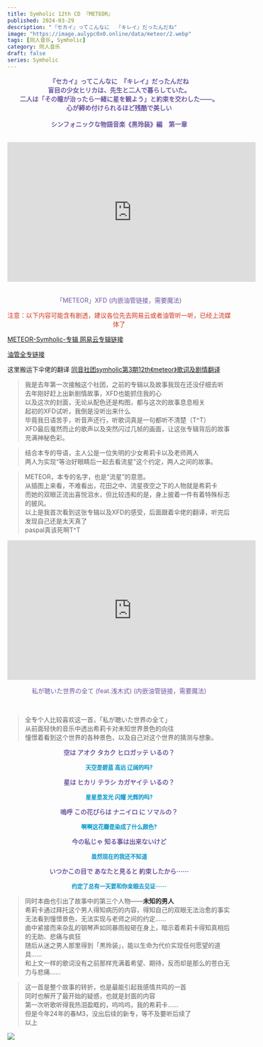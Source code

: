 ```yaml
---
title: Symholic 12th CD 『METEOR』
published: 2024-03-29
description: "『セカイ』ってこんなに  『キレイ』だったんだね"
image: "https://image.aulypc0x0.online/data/meteor/2.webp"
tags: [同人音乐, Symholic]
category: 同人音乐
draft: false
series: Symholic
---
```


<p style="text-align:center;color:#7058a3;font-size:1.0em;font-weight: bold;">
   『セカイ』ってこんなに　『キレイ』だったんだね
<br>
    盲目の少女ヒリカは、先生と二人で暮らしていた。
<br>    
    二人は「その瞳が治ったら一緒に星を観よう」と約束を交わした——。
<br>
    心が締め付けられるほど残酷で美しい
<br>    <br>
    シンフォニックな物語音楽《黒玲装》編　第一章
<br>    
</p>
<br>
<div class="video-container">
    <!-- 下面这个iframe即从youtube网站上获取的iframe代码 -->
    <iframe width="560" height="315" src="https://www.youtube.com/embed/iNISwCWw_aU?si=B_lg3DorT7XKXndt" title="YouTube video player" frameborder="0" allow="accelerometer; autoplay; clipboard-write; encrypted-media; gyroscope; picture-in-picture; web-share" referrerpolicy="strict-origin-when-cross-origin" allowfullscreen></iframe>
</div>
<p style="text-align:center"><span  style="color:#7058a3; "> 
<br>
「METEOR」XFD (内嵌油管链接，需要魔法)</span></p>

<span  style="color:#d3381c; ">
     <p style="text-align:center">注意：以下内容可能含有剧透，建议各位先去网易云或者油管听一听，已经上流媒体了</p>
</span>

[METEOR-Symholic-专辑 网易云专辑链接](https://music.163.com/#/album?id=181281898)

[油管全专链接](https://www.youtube.com/watch?v=paYrB-DGy8E&list=OLAK5uy_knpmIo-F6d3Z5k9OihAq4cIIVUZCSwH_Q)

这里搬运下伞佬的翻译 [同音社团symholic第3期12th《meteor》歌词及剧情翻译](https://www.bilibili.com/read/cv27411164/)

> 我是去年第一次接触这个社团，之前的专辑以及故事我现在还没仔细去听  
> 去年刚好赶上出新剧情故事，XFD也能抓住我的心  
> 以及这次的封面，无论从配色还是构图，都与这次的故事息息相关  
> 起初的XFD试听，我倒是没听出来什么  
> 毕竟我日语苦手，听音声还行，听歌词真是一句都听不清楚（T^T）  
> XFD最后戛然而止的歌声以及突然闪过几帧的画面，让这张专辑背后的故事充满神秘色彩。  

> 结合本专的导语，主人公是一位失明的少女希莉卡以及老师两人  
> 两人为实现“等治好眼睛后一起去看流星”这个约定，两人之间的故事。  

> METEOR，本专的名字，也是“流星”的意思。  
> 从插图上来看，不难看出，花田之中、流星夜空之下的人物就是希莉卡  
> 而她的双眼正流出喜悦泪水，但比较违和的是，身上披着一件有着特殊标志的披风。  
> 以上是我首次看到这张专辑以及XFD的感受，后面跟着伞佬的翻译，听完后发现自己还是太天真了  
> paspal真该死啊T^T  

<div class="video-container">
    <!-- 下面这个iframe即从youtube网站上获取的iframe代码 -->
    <iframe width="560" height="315" src="https://www.youtube.com/embed/kaV5xs_h54Y?si=2M5LtayEDzzOBaGs" title="YouTube video player" frameborder="0" allow="accelerometer; autoplay; clipboard-write; encrypted-media; gyroscope; picture-in-picture; web-share" referrerpolicy="strict-origin-when-cross-origin" allowfullscreen></iframe>
</div>
<p style="text-align:center"><span  style="color:#7058a3; "> 
  私が聴いた世界の全て (feat.浅木式) (内嵌油管链接，需要魔法)</span></p>
<br>

> 全专个人比较喜欢这一首，「私が聴いた世界の全て」  
> 从前面轻快的音乐中透出希莉卡对未知世界景色的向往  
> 憧憬着看到这个世界的各种景色，以及自己对这个世界的猜测与想象。  

<p style="text-align:center;color:#7058a3;font-size:1.0em;font-weight: bold;">
  空は アオク タカク ヒロガッテ いるの？</p>
<p style="text-align:center;color:#0094c8;font-size:0.9em;font-weight: bold;">
  天空是碧蓝 高远 辽阔的吗?</p>
<p style="text-align:center;color:#7058a3;font-size:1.0em;font-weight: bold;">
  星は ヒカリ テラシ カガヤイテ いるの？</p>
<p style="text-align:center;color:#0094c8;font-size:0.9em;font-weight: bold;">
  星星是发光 闪耀 光辉的吗?</p>
<p style="text-align:center;color:#7058a3;font-size:1.0em;font-weight: bold;">
  嗚呼 この花びらは ナニイロ に ソマルの？</p>
<p style="text-align:center;color:#0094c8;font-size:0.9em;font-weight: bold;">
  啊啊这花瓣是染成了什么颜色?</p>
<p style="text-align:center;color:#7058a3;font-size:1.0em;font-weight: bold;">
  今の私じゃ 知る事は出来ないけど</p>
<p style="text-align:center;color:#0094c8;font-size:0.9em;font-weight: bold;">
  虽然现在的我还不知道</p>
<p style="text-align:center;color:#7058a3;font-size:1.0em;font-weight: bold;">
  いつかこの目で あなたと見ると 約束したから······</p>
<p style="text-align:center;color:#0094c8;font-size:0.9em;font-weight: bold;">
  约定了总有一天要和你亲眼去见证······</p>

> 同时本曲也引出了故事中的第三个人物——<span style="color:#2e2930;font-size:1.0em;font-weight: bold;">未知的男人</span>  
> 希莉卡通过拜托这个男人得知病历的内容，得知自己的双眼无法治愈的事实  
> 无法看到憧憬景色，无法实现与老师之间的约定......  
> 曲中紧接而来杂乱的钢琴声如同暴雨般砸在身上，暗示着希莉卡得知真相后的无助、悲痛与疯狂  
> 随后从迷之男人那里得到「黒玲装」，能以生命为代价实现任何愿望的道具......  
> 和上文一样的歌词没有之前那样充满着希望、期待，反而却是那么的苍白无力与悲痛......  

> 这一首是整个故事的转折，也是最能引起我感情共鸣的一首  
> 同时也解开了最开始的疑惑，也就是封面的内容  
> 第一次听歌听得我热泪盈眶的，呜呜呜，我的希莉卡......  
> 但是今年24年的春M3，没出后续的新专，等不及要听后续了  
> 以上  

![](https://image.aulypc0x0.online/data/meteor/1.webp)